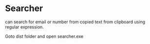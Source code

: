 # Searcher
can search for email or number from copied text from clipboard using regular expression.

Goto dist folder and open searcher.exe